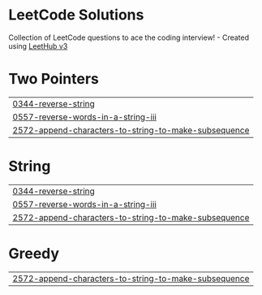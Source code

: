 # LeetCode Solutions
Collection of LeetCode questions to ace the coding interview! - Created using [LeetHub v3](https://github.com/raphaelheinz/LeetHub-3.0)


# Two Pointers
|  |
| ------- |
| [0344-reverse-string](https://github.com/Thomas-Hoang-04/leetcode-problems/tree/master/0344-reverse-string) |
| [0557-reverse-words-in-a-string-iii](https://github.com/Thomas-Hoang-04/leetcode-problems/tree/master/0557-reverse-words-in-a-string-iii) |
| [2572-append-characters-to-string-to-make-subsequence](https://github.com/Thomas-Hoang-04/leetcode-problems/tree/master/2572-append-characters-to-string-to-make-subsequence) |
# String
|  |
| ------- |
| [0344-reverse-string](https://github.com/Thomas-Hoang-04/leetcode-problems/tree/master/0344-reverse-string) |
| [0557-reverse-words-in-a-string-iii](https://github.com/Thomas-Hoang-04/leetcode-problems/tree/master/0557-reverse-words-in-a-string-iii) |
| [2572-append-characters-to-string-to-make-subsequence](https://github.com/Thomas-Hoang-04/leetcode-problems/tree/master/2572-append-characters-to-string-to-make-subsequence) |
# Greedy
|  |
| ------- |
| [2572-append-characters-to-string-to-make-subsequence](https://github.com/Thomas-Hoang-04/leetcode-problems/tree/master/2572-append-characters-to-string-to-make-subsequence) |